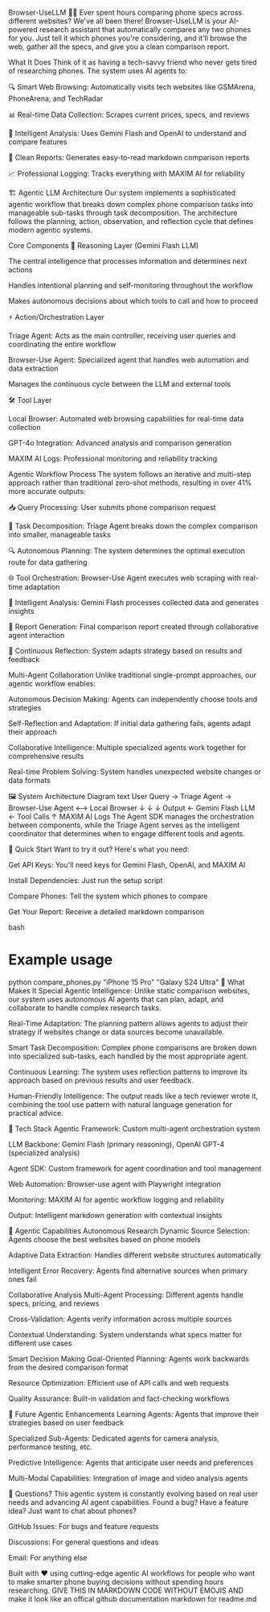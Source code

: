Browser-UseLLM 📱🤖
Ever spent hours comparing phone specs across different websites? We've all been there! Browser-UseLLM is your AI-powered research assistant that automatically compares any two phones for you. Just tell it which phones you're considering, and it'll browse the web, gather all the specs, and give you a clean comparison report.

What It Does
Think of it as having a tech-savvy friend who never gets tired of researching phones. The system uses AI agents to:

🔍 Smart Web Browsing: Automatically visits tech websites like GSMArena, PhoneArena, and TechRadar

📊 Real-time Data Collection: Scrapes current prices, specs, and reviews

🧠 Intelligent Analysis: Uses Gemini Flash and OpenAI to understand and compare features

📝 Clean Reports: Generates easy-to-read markdown comparison reports

📈 Professional Logging: Tracks everything with MAXIM AI for reliability

🏗️ Agentic LLM Architecture
Our system implements a sophisticated agentic workflow that breaks down complex phone comparison tasks into manageable sub-tasks through task decomposition. The architecture follows the planning, action, observation, and reflection cycle that defines modern agentic systems.

Core Components
🧠 Reasoning Layer (Gemini Flash LLM)

The central intelligence that processes information and determines next actions

Handles intentional planning and self-monitoring throughout the workflow

Makes autonomous decisions about which tools to call and how to proceed

⚡ Action/Orchestration Layer

Triage Agent: Acts as the main controller, receiving user queries and coordinating the entire workflow

Browser-Use Agent: Specialized agent that handles web automation and data extraction

Manages the continuous cycle between the LLM and external tools

🛠️ Tool Layer

Local Browser: Automated web browsing capabilities for real-time data collection

GPT-4o Integration: Advanced analysis and comparison generation

MAXIM AI Logs: Professional monitoring and reliability tracking

Agentic Workflow Process
The system follows an iterative and multi-step approach rather than traditional zero-shot methods, resulting in over 41% more accurate outputs:

📥 Query Processing: User submits phone comparison request

🎯 Task Decomposition: Triage Agent breaks down the complex comparison into smaller, manageable tasks

🔍 Autonomous Planning: The system determines the optimal execution route for data gathering

🌐 Tool Orchestration: Browser-Use Agent executes web scraping with real-time adaptation

🧠 Intelligent Analysis: Gemini Flash processes collected data and generates insights

📝 Report Generation: Final comparison report created through collaborative agent interaction

🔄 Continuous Reflection: System adapts strategy based on results and feedback

Multi-Agent Collaboration
Unlike traditional single-prompt approaches, our agentic workflow enables:

Autonomous Decision Making: Agents can independently choose tools and strategies

Self-Reflection and Adaptation: If initial data gathering fails, agents adapt their approach

Collaborative Intelligence: Multiple specialized agents work together for comprehensive results

Real-time Problem Solving: System handles unexpected website changes or data formats

🖼️ System Architecture Diagram
text
User Query → Triage Agent → Browser-Use Agent ⟷ Local Browser
     ↓              ↓              ↓
   Output ← Gemini Flash LLM ← Tool Calls
     ↑
MAXIM AI Logs
The Agent SDK manages the orchestration between components, while the Triage Agent serves as the intelligent coordinator that determines when to engage different tools and agents.

🚀 Quick Start
Want to try it out? Here's what you need:

Get API Keys: You'll need keys for Gemini Flash, OpenAI, and MAXIM AI

Install Dependencies: Just run the setup script

Compare Phones: Tell the system which phones to compare

Get Your Report: Receive a detailed markdown comparison

bash
# Example usage
python compare_phones.py "iPhone 15 Pro" "Galaxy S24 Ultra"
🎯 What Makes It Special
Agentic Intelligence: Unlike static comparison websites, our system uses autonomous AI agents that can plan, adapt, and collaborate to handle complex research tasks.

Real-Time Adaptation: The planning pattern allows agents to adjust their strategy if websites change or data sources become unavailable.

Smart Task Decomposition: Complex phone comparisons are broken down into specialized sub-tasks, each handled by the most appropriate agent.

Continuous Learning: The system uses reflection patterns to improve its approach based on previous results and user feedback.

Human-Friendly Intelligence: The output reads like a tech reviewer wrote it, combining the tool use pattern with natural language generation for practical advice.

🔧 Tech Stack
Agentic Framework: Custom multi-agent orchestration system

LLM Backbone: Gemini Flash (primary reasoning), OpenAI GPT-4 (specialized analysis)

Agent SDK: Custom framework for agent coordination and tool management

Web Automation: Browser-use agent with Playwright integration

Monitoring: MAXIM AI for agentic workflow logging and reliability

Output: Intelligent markdown generation with contextual insights

🎨 Agentic Capabilities
Autonomous Research
Dynamic Source Selection: Agents choose the best websites based on phone models

Adaptive Data Extraction: Handles different website structures automatically

Intelligent Error Recovery: Agents find alternative sources when primary ones fail

Collaborative Analysis
Multi-Agent Processing: Different agents handle specs, pricing, and reviews

Cross-Validation: Agents verify information across multiple sources

Contextual Understanding: System understands what specs matter for different use cases

Smart Decision Making
Goal-Oriented Planning: Agents work backwards from the desired comparison format

Resource Optimization: Efficient use of API calls and web requests

Quality Assurance: Built-in validation and fact-checking workflows

🔮 Future Agentic Enhancements
Learning Agents: Agents that improve their strategies based on user feedback

Specialized Sub-Agents: Dedicated agents for camera analysis, performance testing, etc.

Predictive Intelligence: Agents that anticipate user needs and preferences

Multi-Modal Capabilities: Integration of image and video analysis agents

💬 Questions?
This agentic system is constantly evolving based on real user needs and advancing AI agent capabilities. Found a bug? Have a feature idea? Just want to chat about phones?

GitHub Issues: For bugs and feature requests

Discussions: For general questions and ideas

Email: For anything else

Built with ❤️ using cutting-edge agentic AI workflows for people who want to make smarter phone buying decisions without spending hours researching. GIVE THIS IN MARKDOWN CODE WITHOUT EMOJIS AND make it look like an offical github documentation markdown for readme.md
